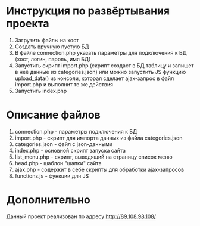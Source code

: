 # Инструкция по развёртывания проекта
1. Загрузить файлы на хост
2. Создать вручную пустую БД
3. В файле connection.php указать параметры для подключения к БД (хост, логин, пароль, имя БД)
4. Запустить скрипт import.php (скрипт создаст в БД таблицу и запишет в неё данные из categories.json)
   или можно запустить JS функцию upload_data() из консоли, которая сделает ajax-запрос в файл import.php и выполнит те же действия
6. Запустить index.php

# Описание файлов
1. connection.php - параметры подключения к БД
2. import.php - скрипт для импорта данных из файла categories.json
3. categories.json - файл с json-данными
4. index.php - основной скрипт запуска сайта
5. list_menu.php - скрипт, выводящий на страницу список меню
6. head.php - шаблон "шапки" сайта
7. ajax.php - содержит в себе скрипты для обработки ajax-запросов
8. functions.js - функции для JS

# Дополнительно
Данный проект реализован по адресу http://89.108.98.108/
